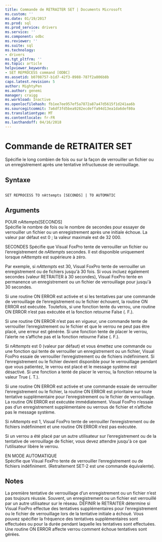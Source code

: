 ```yaml
---
title: Commande de RETRAITER SET | Documents Microsoft
ms.custom: ''
ms.date: 01/19/2017
ms.prod: sql
ms.prod_service: drivers
ms.service: ''
ms.component: odbc
ms.reviewer: ''
ms.suite: sql
ms.technology:
- drivers
ms.tgt_pltfrm: ''
ms.topic: article
helpviewer_keywords:
- SET REPROCESS command [ODBC]
ms.assetid: b0708757-b1d7-42f3-8988-787f2a806b8b
caps.latest.revision: 5
author: MightyPen
ms.author: genemi
manager: craigg
ms.workload: Inactive
ms.openlocfilehash: fb1ee7ee957ef5a7872a87a47d5615f1d241aa6b
ms.sourcegitcommit: 7a6df3fd5bea9282ecdeffa94d13ea1da6def80a
ms.translationtype: MT
ms.contentlocale: fr-FR
ms.lasthandoff: 04/16/2018
---
```

# <a name="set-reprocess-command"></a>Commande de RETRAITER SET
Spécifie le long combien de fois ou sur la façon de verrouiller un fichier ou un enregistrement après une tentative infructueuse de verrouillage.  
  
## <a name="syntax"></a>Syntaxe  
  
```  
  
SET REPROCESS TO nAttempts [SECONDS] | TO AUTOMATIC  
```  
  
## <a name="arguments"></a>Arguments  
 POUR *nAttempts*[SECONDS]  
 Spécifie le nombre de fois ou le nombre de secondes pour essayer de verrouiller un fichier ou un enregistrement après une initiale échoue. La valeur par défaut est 0 ; la valeur maximale est de 32 000.  
  
 SECONDES Spécifie que Visual FoxPro tente de verrouiller un fichier ou l’enregistrement de *nAttempts* secondes. Il est disponible uniquement lorsque *nAttempts* est supérieure à zéro.  
  
 Par exemple, si *nAttempts* est 30, Visual FoxPro tente de verrouiller un enregistrement ou de fichiers jusqu'à 30 fois. Si vous incluez également secondes (valeur RETRAITER à 30 secondes), Visual FoxPro tente en permanence un enregistrement ou un fichier de verrouillage pour jusqu'à 30 secondes.  
  
 Si une routine ON ERROR est activée et si les tentatives par une commande de verrouillage de l’enregistrement ou le fichier échouent, la routine ON ERROR est exécutée. Toutefois, si une fonction tente du verrou, une routine ON ERROR n’est pas exécutée et la fonction retourne False (. F.).  
  
 Si une routine ON ERROR n’est pas en vigueur, une commande tente de verrouiller l’enregistrement ou le fichier et que le verrou ne peut pas être placé, une erreur est générée. Si une fonction tente de placer le verrou, l’alerte ne s’affiche pas et la fonction retourne False (. F.).  
  
 Si *nAttempts* est 0 (valeur par défaut) et vous émettez une commande ou une fonction qui tente de verrouiller un enregistrement ou un fichier, Visual FoxPro essaie de verrouiller l’enregistrement ou de fichiers indéfiniment. Si l’enregistrement ou le fichier devient disponible pour le verrouillage pendant que vous patientez, le verrou est placé et le message système est désactivé. Si une fonction a tenté de placer le verrou, la fonction retourne la valeur True (. T.).  
  
 Si une routine ON ERROR est activée et une commande essaie de verrouiller l’enregistrement ou le fichier, la routine ON ERROR est prioritaire sur toute tentative supplémentaire pour l’enregistrement ou le fichier de verrouillage. La routine ON ERROR est exécutée immédiatement. Visual FoxPro n’essaie pas d’un enregistrement supplémentaire ou verrous de fichier et n’affiche pas le message système.  
  
 Si *nAttempts* est 1, Visual FoxPro tente de verrouiller l’enregistrement ou de fichiers indéfiniment et une routine ON ERROR n’est pas exécutée.  
  
 Si un verrou a été placé par un autre utilisateur sur l’enregistrement ou de la tentative de verrouillage de fichier, vous devez attendre jusqu'à ce que l’utilisateur libère le verrou.  
  
 EN MODE AUTOMATIQUE  
 Spécifie que Visual FoxPro tente de verrouiller l’enregistrement ou de fichiers indéfiniment. (Retraitement SET-2 est une commande équivalente).  
  
## <a name="remarks"></a>Notes  
 La première tentative de verrouillage d’un enregistrement ou un fichier n’est pas toujours réussie. Souvent, un enregistrement ou un fichier est verrouillé par un autre utilisateur sur le réseau. DÉFINIR le RETRAITER détermine si Visual FoxPro effectue des tentatives supplémentaires pour l’enregistrement ou le fichier de verrouillage lors de la tentative initiale a échoué. Vous pouvez spécifier la fréquence des tentatives supplémentaires sont effectuées ou pour la durée pendant laquelle les tentatives sont effectuées. Une routine ON ERROR affecte verrou comment échoue tentatives sont gérées.
